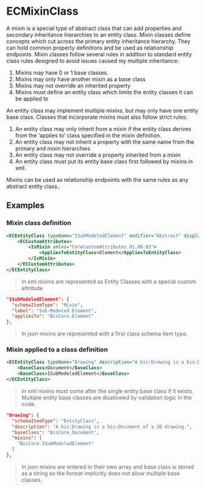 # ECMixinClass

A mixin is a special type of abstract class that can add properties and secondary inheritance hierarchies to an entity class. Mixin classes define concepts which cut across the primary entity inheritance hierarchy. They can hold common property definitions and be used as relationship endpoints. Mixin classes follow several rules in addition to standard entity class rules designed to avoid issues caused my multiple inheritance:

1. Mixins may have 0 or 1 base classes.
2. Mixins may only have another mixin as a base class
3. Mixins may not override an inherited property
4. Mixins must define an entity class which limits the entity classes it can be applied to

An entity class may implement multiple mixins, but may only have one entity base class. Classes that incorporate mixins must also follow strict rules:

1. An entity class may only inherit from a mixin if the entity class derives from the ‘applies to’ class specified in the mixin definition.
2. An entity class may not inherit a property with the same name from the primary and mixin hierarchies
3. An entity class may not override a property inherited from a mixin
4. An entity class must put its entity base class first followed by mixins in xml.

Mixins can be used as relationship endpoints with the same rules as any abstract entity class..

## Examples

### Mixin class definition

```xml
<ECEntityClass typeName="ISubModeledElement" modifier="Abstract" displayLabel="Sub-Modeled Element">
    <ECCustomAttributes>
        <IsMixin xmlns="CoreCustomAttributes.01.00.03">
            <AppliesToEntityClass>Element</AppliesToEntityClass>
        </IsMixin>
    </ECCustomAttributes>
</ECEntityClass>
```

> In xml mixins are represented as Entity Classes with a special custom attribute

```json
"ISubModeledElement": {
  "schemaItemType": "Mixin",
  "label": "Sub-Modeled Element",
  "appliesTo": "BisCore.Element"
},
```

> In json mixins are represented with a first class schema item type.

### Mixin applied to a class definition

```xml
<ECEntityClass typeName="Drawing" description="A bis:Drawing is a bis:Document of a 2D drawing.">
    <BaseClass>Document</BaseClass>
    <BaseClass>ISubModeledElement</BaseClass>
</ECEntityClass>
```

> In xml mixins must come after the single entity base class if it exists.  Multiple entity base classes are disallowed by validation logic in the code.

```json
"Drawing": {
  "schemaItemType": "EntityClass",
  "description": "A bis:Drawing is a bis:Document of a 2D drawing.",
  "baseClass": "BisCore.Document",
  "mixins": [
    "BisCore.ISubModeledElement"
  ]
},
```

> In json mixins are entered in their own array and base class is stored as a string so the format implicitly does not allow multiple base classes.
